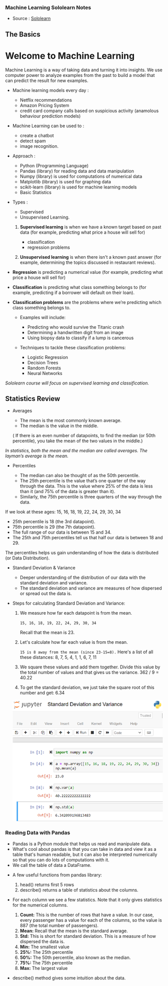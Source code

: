 
### Machine Learning Sololearn Notes

* Source : [Sololearn](https://www.sololearn.com/learning/1094)

## The Basics

# Welcome to Machine Learning

Machine Learning is a way of taking data and turning it into insights.
We use computer power to analyze examples from the past to build a model that can predict the result for new examples.

- Machine learning models every day : 
   * Netflix recommendations 
   * Amazon Pricing System 
   * credit card company calls based on suspicious activity (anamolous behaviour prediction models)

- Machine Learning can be used to :
   * create a chatbot
   * detect spam 
   * image recognition.

- Approach : 
   * Python (Programming Language)
   * Pandas (library) for reading data and data manipulation
   * Numpy (library) is used for computations of numerical data
   * Matplotlib (library) is used for graphing data
   * scikit-learn (library) is used for machine learning models
   * Basic Statistics

- Types : 
   * Supervised 
   * Unsupervised Learning. 
   
   1. **Supervised learning** is when we have a known target based on past data (for example, predicting what price a house will sell for) 
      * classification 
      * regression problems
   
   2. **Unsupervised learning** is when there isn't a known past answer (for example, determining the topics discussed in restaurant reviews).

- **Regression** is predicting a numerical value (for example, predicting what price a house will sell for) 
- **Classification** is predicting what class something belongs to (for example, predicting if a borrower will default on their loan).

- **Classification problems** are the problems where we’re predicting which class something belongs to.
   * Examples will include:
      * Predicting who would survive the Titanic crash
      * Determining a handwritten digit from an image
      * Using biopsy data to classify if a lump is cancerous

   * Techniques to tackle these classification problems: 
      * Logistic Regression
      * Decision Trees
      * Random Forests
      * Neural Networks

 *Sololearn course will focus on supervised learning and classification.*

 ## Statistics Review

 - Averages
   * The mean is the most commonly known average.
   * The median is the value in the middle. 

   ( If there is an even number of datapoints, to find the median (or 50th percentile), you take the mean of the two values in the middle.)

*In statistics, both the mean and the median are called averages. The layman’s average is the mean.*

- Percentiles

   * The median can also be thought of as the 50th percentile. 
   * The 25th percentile is the value that’s one quarter of the way through the data. This is the value where 25% of the data is less than it (and 75% of the data is greater than it).
   * Similarly, the 75th percentile is three quarters of the way through the data. 

If we look at these ages:
15, 16, 18, 19, 22, 24, 29, 30, 34 

   * 25th percentile is 18 (the 3rd datapoint).
   * 75th percentile is 29 (the 7th datapoint).                          
   * The full range of our data is between 15 and 34. 
   * The 25th and 75th percentiles tell us that half our data is between 18 and 29. 

The percentiles helps us gain understanding of how the data is distributed (or Data Distribution).

- Standard Deviation & Variance

   * Deeper understanding of the distribution of our data with the standard deviation and variance. 
   * The standard deviation and variance are measures of how dispersed or spread out the data is.

- Steps for calculating Standard Deviation and Variance:

   1. We measure how far each datapoint is from the mean.

      ```15, 16, 18, 19, 22, 24, 29, 30, 34```
      
      Recall that the mean is 23.

   2. Let's calculate how far each value is from the mean. 
   
      ```15 is 8 away from the mean (since 23-15=8).```
         Here's a list of all these distances:
         8, 7, 5, 4, 1, 1, 6, 7, 11

   3. We square these values and add them together. Divide this value by the total number of values and that gives us the variance.
         362 / 9 = 40.22 

   4. To get the standard deviation, we just take the square root of this number and get: 6.34

   ![](images/std_var.PNG)

### Reading Data with Pandas

* Pandas is a Python module that helps us read and manipulate data. 
* What's cool about pandas is that you can take in data and view it as a table that's human readable, but it can also be interpreted numerically so that you can do lots of computations with it.
* We call the table of data a DataFrame.

- A few useful functions from pandas library:
   1. head() returns first 5 rows
   2. describe() returns a table of statistics about the columns.

- For each column we see a few statistics. Note that it only gives statistics for the numerical columns.
   1. **Count:** This is the number of rows that have a value. In our case, every passenger has a value for each of the columns, so the value is 887 (the total number of passengers).
   2. **Mean:** Recall that the mean is the standard average.
   3. **Std:** This is short for standard deviation. This is a measure of how dispersed the data is.
   4. **Min:** The smallest value
   5. **25%:** The 25th percentile
   6. **50%:** The 50th percentile, also known as the median.
   7. **75%:** The 75th percentile
   8. **Max:** The largest value

- describe() method gives some intuition about the data.